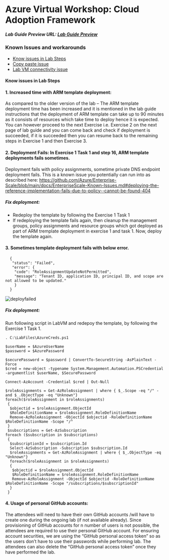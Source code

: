 # Azure Virtual Workshop: Cloud Adoption Framework

##### Lab Guide Preview URL: [Lab Guide Preview](https://experience.cloudlabs.ai/#/labguidepreview/5d92fd03-65f8-40e3-9a9e-0d29269f4a9a)

### Known Issues and workarounds
- [Know issues in Lab Steps](#know-issues-in-lab-steps)
- [Copy paste issue](https://docs.cloudlabs.ai/Learner/Troubleshooting/CopyPaste)
- [Lab VM connectivity issue](https://docs.cloudlabs.ai/Learner/Troubleshooting/RDP)


#### Know issues in Lab Steps 

#### 1. Increased time with ARM template deployment:
As compared to the older version of the lab – The ARM template deployment time has been increased and it is mentioned in the lab guide instructions that the deployment of ARM template can take up to 90 minutes as it consists of resources which take time to deploy hence it is expected. You can however proceed to the next Exercise i.e. Exercise 2 on the next page of lab guide and you can come back and check if deployment is succeeded, if it is succeeded then you can resume back to the remaining steps in Exercise 1 and then Exercise 3.

#### 2. Deployment Fails: In Exercise 1 Task 1 and step 16, ARM template deployments fails sometimes.

Deployment fails with policy assignments, sometime private DNS endpoint deployment fails. This is a known issue you potentially can run into as described here: https://github.com/Azure/Enterprise-Scale/blob/main/docs/EnterpriseScale-Known-Issues.md#deploying-the-reference-implementation-fails-due-to-policy--cannot-be-found-404

##### Fix deployment: 
* Redeploy the template by following the Exercise 1 Task 1
* If redeploying the template fails again, then cleanup the management groups, policy assignments and resource groups which got deployed as part of ARM tremplate deployment in exercise 1 and task 1. Now, deploy the template again.

#### 3.  Sometimes template deployment fails with below error.
       
```
  {
   "status": "Failed",
   "error": {
    "code": "RoleAssignmentUpdateNotPermitted",
    "message": "Tenant ID, application ID, principal ID, and scope are not allowed to be updated."
    }
  }
```
     
  ![deployfailed](https://user-images.githubusercontent.com/27498287/149208290-d9743cca-b6f7-4a35-864c-343ff3287fa0.png)
       
##### Fix deployment: 
    
Run following script in LabVM and redepoy the template, by following the Exercise 1 Task 1.
```
. C:\LabFiles\AzureCreds.ps1

$userName = $AzureUserName
$password = $AzurePassword

$securePassword = $password | ConvertTo-SecureString -AsPlainText -Force
$cred = new-object -typename System.Management.Automation.PSCredential -argumentlist $userName, $SecurePassword

Connect-AzAccount -Credential $cred | Out-Null

$roleAssignments = Get-AzRoleAssignment | where { $_.Scope -eq "/" -and $_.ObjectType -eq "Unknown"}
foreach($roleAssignment in $roleAssignments)
 {
  $objectid = $roleAssignment.ObjectId
  $RoleDefinitionName = $roleAssignment.RoleDefinitionName
  Remove-AzRoleAssignment -ObjectId $objectid -RoleDefinitionName $RoleDefinitionName -Scope "/"
 }
 $subscriptions = Get-AzSubscription
foreach ($subscription in $subscriptions)
 {
  $subscriptionId = $subscription.Id
  Select-AzSubscription -Subscription $subscription.Id
  $roleAssignments = Get-AzRoleAssignment | where { $_.ObjectType -eq "Unknown"}
  foreach($roleAssignment in $roleAssignments)
  {
   $objectid = $roleAssignment.ObjectId
   $RoleDefinitionName = $roleAssignment.RoleDefinitionName
   Remove-AzRoleAssignment -ObjectId $objectid -RoleDefinitionName $RoleDefinitionName -Scope "/subscriptions/$subscriptionId"
  }
 }
```
    
#### 4. Usage of personal GitHub accounts:
The attendees will need to have their own GitHub accounts /will have to create one during the ongoing lab (if not available already). Since provisioning of GitHub accounts for n number of users is not possible, the attendees are required to use their personal GitHub account. For ensuring account securities, we are using the “GitHub personal access token” so as the users don’t have to use their passwords while performing lab. The attendees can also delete the “GitHub personal access token” once they have performed the lab.
